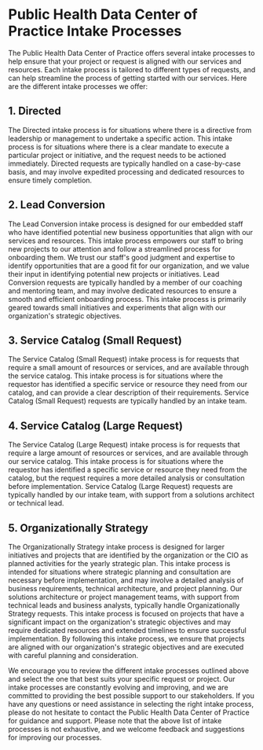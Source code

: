 # Public Health Data Center of Practice Intake Processes

The Public Health Data Center of Practice offers several intake processes to help ensure that your project or request is aligned with our services and resources. Each intake process is tailored to different types of requests, and can help streamline the process of getting started with our services. Here are the different intake processes we offer:

## 1. Directed

The Directed intake process is for situations where there is a directive from leadership or management to undertake a specific action. This intake process is for situations where there is a clear mandate to execute a particular project or initiative, and the request needs to be actioned immediately. Directed requests are typically handled on a case-by-case basis, and may involve expedited processing and dedicated resources to ensure timely completion.

## 2. Lead Conversion

The Lead Conversion intake process is designed for our embedded staff who have identified potential new business opportunities that align with our services and resources. This intake process empowers our staff to bring new projects to our attention and follow a streamlined process for onboarding them. We trust our staff's good judgment and expertise to identify opportunities that are a good fit for our organization, and we value their input in identifying potential new projects or initiatives. Lead Conversion requests are typically handled by a member of our coaching and mentoring team, and may involve dedicated resources to ensure a smooth and efficient onboarding process. This intake process is primarily geared towards small initiatives and experiments that align with our organization's strategic objectives.

## 3. Service Catalog (Small Request)

The Service Catalog (Small Request) intake process is for requests that require a small amount of resources or services, and are available through the service catalog. This intake process is for situations where the requestor has identified a specific service or resource they need from our catalog, and can provide a clear description of their requirements. Service Catalog (Small Request) requests are typically handled by an intake team.

## 4. Service Catalog (Large Request)

The Service Catalog (Large Request) intake process is for requests that require a large amount of resources or services, and are available through our service catalog. This intake process is for situations where the requestor has identified a specific service or resource they need from the catalog, but the request requires a more detailed analysis or consultation before implementation. Service Catalog (Large Request) requests are typically handled by our intake team, with support from a solutions architect or technical lead.

## 5. Organizationally Strategy

The Organizationally Strategy intake process is designed for larger initiatives and projects that are identified by the organization or the CIO as planned activities for the yearly strategic plan. This intake process is intended for situations where strategic planning and consultation are necessary before implementation, and may involve a detailed analysis of business requirements, technical architecture, and project planning. Our solutions architecture or project management teams, with support from technical leads and business analysts, typically handle Organizationally Strategy requests. This intake process is focused on projects that have a significant impact on the organization's strategic objectives and may require dedicated resources and extended timelines to ensure successful implementation. By following this intake process, we ensure that projects are aligned with our organization's strategic objectives and are executed with careful planning and consideration.

We encourage you to review the different intake processes outlined above and select the one that best suits your specific request or project. Our intake processes are constantly evolving and improving, and we are committed to providing the best possible support to our stakeholders. If you have any questions or need assistance in selecting the right intake process, please do not hesitate to contact the Public Health Data Center of Practice for guidance and support. Please note that the above list of intake processes is not exhaustive, and we welcome feedback and suggestions for improving our processes.

